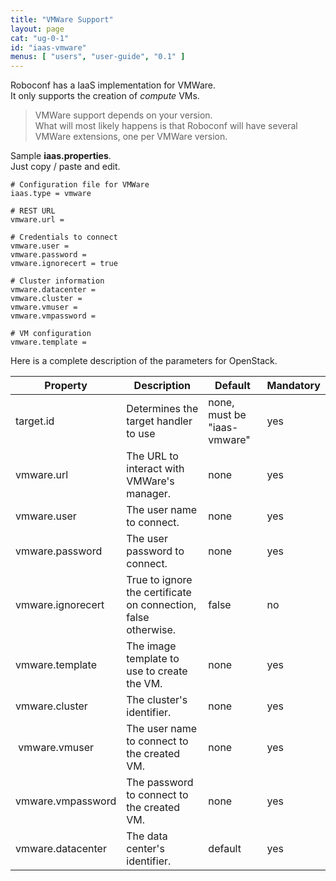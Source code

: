 ```yaml
---
title: "VMWare Support"
layout: page
cat: "ug-0-1"
id: "iaas-vmware"
menus: [ "users", "user-guide", "0.1" ]
---
```


Roboconf has a IaaS implementation for VMWare.  
It only supports the creation of *compute* VMs.

> VMWare support depends on your version.  
> What will most likely happens is that Roboconf will have several VMWare extensions, one per VMWare version.

Sample **iaas.properties**.  
Just copy / paste and edit.

```properties
# Configuration file for VMWare
iaas.type = vmware

# REST URL
vmware.url = 

# Credentials to connect
vmware.user	= 
vmware.password	= 
vmware.ignorecert = true

# Cluster information
vmware.datacenter = 
vmware.cluster = 
vmware.vmuser = 
vmware.vmpassword = 

# VM configuration
vmware.template =  
```

Here is a complete description of the parameters for OpenStack.

| Property | Description | Default | Mandatory |
| --- | --- | --- | --- |
| target.id | Determines the target handler to use | none, must be "iaas-vmware" | yes |
| vmware.url | The URL to interact with VMWare's manager. | none | yes |
| vmware.user | The user name to connect. | none | yes |
| vmware.password | The user password to connect. | none | yes |
| vmware.ignorecert| True to ignore the certificate on connection, false otherwise. | false | no |
| vmware.template | The image template to use to create the VM. | none | yes |
| vmware.cluster | The cluster's identifier. | none | yes |
| vmware.vmuser | The user name to connect to the created VM. | none | yes |
| vmware.vmpassword | The password to connect to the created VM. | none | yes |
| vmware.datacenter | The data center's identifier. | default | yes |
